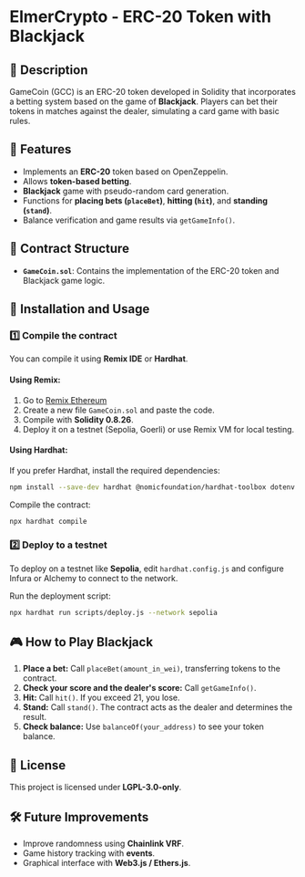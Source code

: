 # ElmerCrypto - ERC-20 Token with Blackjack

## 📌 Description
GameCoin (GCC) is an ERC-20 token developed in Solidity that incorporates a betting system based on the game of **Blackjack**. Players can bet their tokens in matches against the dealer, simulating a card game with basic rules.

## 🚀 Features
- Implements an **ERC-20** token based on OpenZeppelin.
- Allows **token-based betting**.
- **Blackjack** game with pseudo-random card generation.
- Functions for **placing bets (`placeBet`)**, **hitting (`hit`)**, and **standing (`stand`)**.
- Balance verification and game results via `getGameInfo()`.

## 📂 Contract Structure
- **`GameCoin.sol`**: Contains the implementation of the ERC-20 token and Blackjack game logic.

## 🔧 Installation and Usage

### 1️⃣ Compile the contract
You can compile it using **Remix IDE** or **Hardhat**.

#### Using Remix:
1. Go to [Remix Ethereum](https://remix.ethereum.org/)
2. Create a new file `GameCoin.sol` and paste the code.
3. Compile with **Solidity 0.8.26**.
4. Deploy it on a testnet (Sepolia, Goerli) or use Remix VM for local testing.

#### Using Hardhat:
If you prefer Hardhat, install the required dependencies:
```bash
npm install --save-dev hardhat @nomicfoundation/hardhat-toolbox dotenv
```

Compile the contract:
```bash
npx hardhat compile
```

### 2️⃣ Deploy to a testnet
To deploy on a testnet like **Sepolia**, edit `hardhat.config.js` and configure Infura or Alchemy to connect to the network.

Run the deployment script:
```bash
npx hardhat run scripts/deploy.js --network sepolia
```

## 🎮 How to Play Blackjack
1. **Place a bet:** Call `placeBet(amount_in_wei)`, transferring tokens to the contract.
2. **Check your score and the dealer's score:** Call `getGameInfo()`.
3. **Hit:** Call `hit()`. If you exceed 21, you lose.
4. **Stand:** Call `stand()`. The contract acts as the dealer and determines the result.
5. **Check balance:** Use `balanceOf(your_address)` to see your token balance.

## 📜 License
This project is licensed under **LGPL-3.0-only**.

## 🛠️ Future Improvements
- Improve randomness using **Chainlink VRF**.
- Game history tracking with **events**.
- Graphical interface with **Web3.js / Ethers.js**.


